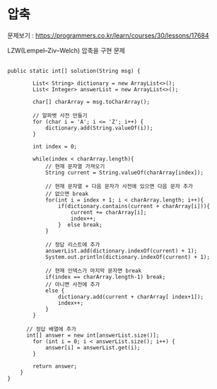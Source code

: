 # 압축


문제보기 : <https://programmers.co.kr/learn/courses/30/lessons/17684>

LZW(Lempel–Ziv–Welch) 압축을 구현 문제


<pre> <code>
public static int[] solution(String msg) {

        List< String> dictionary = new ArrayList<>();
        List< Integer> answerList = new ArrayList<>();

        char[] charArray = msg.toCharArray();

        // 알파벳 사전 만들기
        for (char i = 'A'; i <= 'Z'; i++) {
            dictionary.add(String.valueOf(i));
        }

        int index = 0;

        while(index < charArray.length){
            // 현재 문자열 가져오기
            String current = String.valueOf(charArray[index]);
            
            // 현재 문자열 + 다음 문자가 사전에 있으면 다음 문자 추가
            // 없으면 break
            for(int i = index + 1; i < charArray.length; i++){
                if(dictionary.contains(current + charArray[i])){
                    current += charArray[i];
                    index++;
                }  else break;
            }

            // 정답 리스트에 추가
            answerList.add(dictionary.indexOf(current) + 1);
            System.out.println(dictionary.indexOf(current) + 1);

            // 현재 인덱스가 마지막 문자면 break
            if(index == charArray.length-1) break;
            // 아니면 사전에 추가
            else {
                dictionary.add(current + charArray[ index+1]);
                index++;
            }
        }
      
      // 정답 배열에 추가
      int[] answer = new int[answerList.size()];
        for (int i = 0; i < answerList.size(); i++) {
            answer[i] = answerList.get(i);
        }

        return answer;
    }
}

</code></pre>